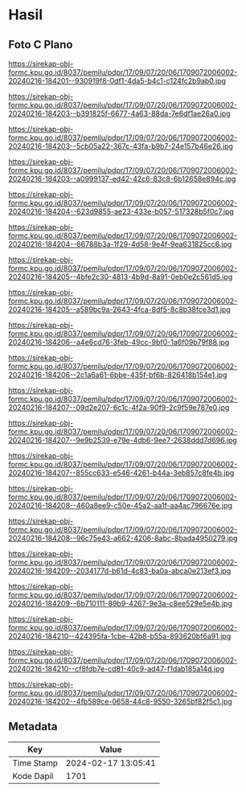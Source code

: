 # Hasil

## Foto C Plano

https://sirekap-obj-formc.kpu.go.id/8037/pemilu/pdpr/17/09/07/20/06/1709072006002-20240216-184201--930919f8-0df1-4da5-b4c1-c124fc2b9ab0.jpg

https://sirekap-obj-formc.kpu.go.id/8037/pemilu/pdpr/17/09/07/20/06/1709072006002-20240216-184203--b391825f-6677-4a63-88da-7e6df1ae26a0.jpg

https://sirekap-obj-formc.kpu.go.id/8037/pemilu/pdpr/17/09/07/20/06/1709072006002-20240216-184203--5cb05a22-367c-43fa-b9b7-24e157b46e26.jpg

https://sirekap-obj-formc.kpu.go.id/8037/pemilu/pdpr/17/09/07/20/06/1709072006002-20240216-184203--a0999137-ed42-42c6-83c8-6b12658e894c.jpg

https://sirekap-obj-formc.kpu.go.id/8037/pemilu/pdpr/17/09/07/20/06/1709072006002-20240216-184204--623d9855-ae23-433e-b057-517328b5f0c7.jpg

https://sirekap-obj-formc.kpu.go.id/8037/pemilu/pdpr/17/09/07/20/06/1709072006002-20240216-184204--66788b3a-1f29-4d58-9e4f-9ea631825cc6.jpg

https://sirekap-obj-formc.kpu.go.id/8037/pemilu/pdpr/17/09/07/20/06/1709072006002-20240216-184205--4bfe2c30-4813-4b9d-8a91-0eb0e2c561d5.jpg

https://sirekap-obj-formc.kpu.go.id/8037/pemilu/pdpr/17/09/07/20/06/1709072006002-20240216-184205--a589bc9a-2643-4fca-8df5-8c8b38fce3d1.jpg

https://sirekap-obj-formc.kpu.go.id/8037/pemilu/pdpr/17/09/07/20/06/1709072006002-20240216-184206--a4e6cd76-3feb-49cc-9bf0-1a6f09b79f88.jpg

https://sirekap-obj-formc.kpu.go.id/8037/pemilu/pdpr/17/09/07/20/06/1709072006002-20240216-184206--2c1a6a61-6bbe-435f-bf6b-826418b154e1.jpg

https://sirekap-obj-formc.kpu.go.id/8037/pemilu/pdpr/17/09/07/20/06/1709072006002-20240216-184207--09d2e207-6c1c-4f2a-90f9-2c9f59e787e0.jpg

https://sirekap-obj-formc.kpu.go.id/8037/pemilu/pdpr/17/09/07/20/06/1709072006002-20240216-184207--9e9b2539-e79e-4db6-9ee7-2638ddd7d696.jpg

https://sirekap-obj-formc.kpu.go.id/8037/pemilu/pdpr/17/09/07/20/06/1709072006002-20240216-184207--855cc633-e546-4261-b44a-3eb857c8fe4b.jpg

https://sirekap-obj-formc.kpu.go.id/8037/pemilu/pdpr/17/09/07/20/06/1709072006002-20240216-184208--460a8ee9-c50e-45a2-aa1f-aa4ac796676e.jpg

https://sirekap-obj-formc.kpu.go.id/8037/pemilu/pdpr/17/09/07/20/06/1709072006002-20240216-184208--96c75e43-a662-4206-8abc-8bada4950279.jpg

https://sirekap-obj-formc.kpu.go.id/8037/pemilu/pdpr/17/09/07/20/06/1709072006002-20240216-184209--2034177d-b61d-4c83-ba0a-abca0e213ef3.jpg

https://sirekap-obj-formc.kpu.go.id/8037/pemilu/pdpr/17/09/07/20/06/1709072006002-20240216-184209--6b710111-89b9-4267-9e3a-c8ee529e5e4b.jpg

https://sirekap-obj-formc.kpu.go.id/8037/pemilu/pdpr/17/09/07/20/06/1709072006002-20240216-184210--424395fa-1cbe-42b8-b55a-893620bf6a91.jpg

https://sirekap-obj-formc.kpu.go.id/8037/pemilu/pdpr/17/09/07/20/06/1709072006002-20240216-184210--cf8fdb7e-cd81-40c9-ad47-f1dab185a14d.jpg

https://sirekap-obj-formc.kpu.go.id/8037/pemilu/pdpr/17/09/07/20/06/1709072006002-20240216-184202--4fb589ce-0658-44c8-9550-3265bf82f5c1.jpg


## Metadata

| Key        | Value               |
| ---------- | ------------------- |
| Time Stamp | 2024-02-17 13:05:41 |
| Kode Dapil | 1701                |




